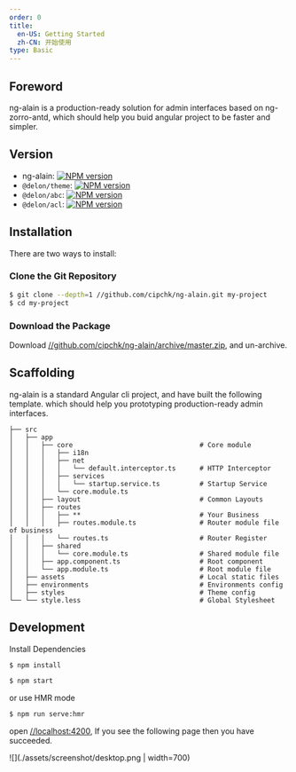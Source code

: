 ```yaml
---
order: 0
title:
  en-US: Getting Started
  zh-CN: 开始使用
type: Basic
---
```


## Foreword

ng-alain is a production-ready solution for admin interfaces based on ng-zorro-antd, which should help you buid angular project to be faster and simpler.

## Version

- ng-alain: [![NPM version](//img.shields.io/npm/v/ng-alain.svg)](//www.npmjs.com/package/ng-alain)
- `@delon/theme`: [![NPM version](//img.shields.io/npm/v/@delon/theme.svg)](//www.npmjs.com/package/@delon/theme)
- `@delon/abc`: [![NPM version](//img.shields.io/npm/v/@delon/abc.svg)](//www.npmjs.com/package/@delon/abc)
- `@delon/acl`: [![NPM version](//img.shields.io/npm/v/@delon/acl.svg)](//www.npmjs.com/package/@delon/acl)

## Installation

There are two ways to install:

### Clone the Git Repository

```bash
$ git clone --depth=1 //github.com/cipchk/ng-alain.git my-project
$ cd my-project
```

### Download the Package

Download [//github.com/cipchk/ng-alain/archive/master.zip](//github.com/cipchk/ng-alain/archive/master.zip), and un-archive.

## Scaffolding

ng-alain is a standard Angular cli project, and have built the following template. which should help you prototyping production-ready admin interfaces.

```
├── src
│   ├── app
│   │   ├── core                                # Core module
│   │   │   ├── i18n
│   │   │   ├── net
│   │   │   │   └── default.interceptor.ts      # HTTP Interceptor
│   │   │   ├── services
│   │   │   │   └── startup.service.ts          # Startup Service
│   │   │   └── core.module.ts
│   │   ├── layout                              # Common Layouts
│   │   ├── routes
│   │   │   ├── **                              # Your Business
│   │   │   ├── routes.module.ts                # Router module file of business
│   │   │   └── routes.ts                       # Router Register
│   │   ├── shared
│   │   │   └── core.module.ts                  # Shared module file
│   │   ├── app.component.ts                    # Root component
│   │   └── app.module.ts                       # Root module file
│   ├── assets                                  # Local static files
│   ├── environments                            # Environments config
│   ├── styles                                  # Theme config
└── └── style.less                              # Global Stylesheet
```

## Development

Install Dependencies

```bash
$ npm install
```

```bash
$ npm start
```

or use HMR mode

```bash
$ npm run serve:hmr
```

open [//localhost:4200](//localhost:4200), If you see the following page then you have succeeded.

![](./assets/screenshot/desktop.png | width=700)
